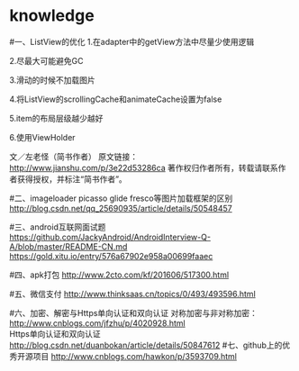 # knowledge
#一、ListView的优化
1.在adapter中的getView方法中尽量少使用逻辑

2.尽最大可能避免GC

3.滑动的时候不加载图片

4.将ListView的scrollingCache和animateCache设置为false

5.item的布局层级越少越好

6.使用ViewHolder

文／左老怪（简书作者）
原文链接：http://www.jianshu.com/p/3e22d53286ca
著作权归作者所有，转载请联系作者获得授权，并标注“简书作者”。

#二、imageloader picasso glide fresco等图片加载框架的区别
http://blog.csdn.net/qq_25690935/article/details/50548457

#三、android互联网面试题
https://github.com/JackyAndroid/AndroidInterview-Q-A/blob/master/README-CN.md
https://gold.xitu.io/entry/576a67902e958a00699faaec

#四、apk打包
http://www.2cto.com/kf/201606/517300.html

#五、微信支付
http://www.thinksaas.cn/topics/0/493/493596.html

#六、加密、解密与Https单向认证和双向认证
对称加密与非对称加密：
  http://www.cnblogs.com/jfzhu/p/4020928.html                             
Https单向认证和双向认证
  http://blog.csdn.net/duanbokan/article/details/50847612
#七、github上的优秀开源项目
http://www.cnblogs.com/hawkon/p/3593709.html
